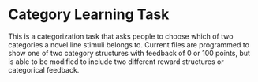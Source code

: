 # Category Learning Task
This is a categorization task that asks people to choose which of two categories a novel line stimuli belongs to. Current files are programmed to show one of two category structures with feedback of 0 or 100 points, but is able to be modified to include two different reward structures or categorical feedback.  
